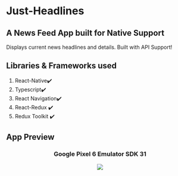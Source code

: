 # Just-Headlines

## A News Feed App built for Native Support 
Displays current news headlines and details. Built with API Support!

## Libraries & Frameworks used
<ol>
  <li>React-Native✔️</li>
  <li>Typescript✔️</li>
  <li>React Navigation✔️ </li>
  <li> React-Redux ✔️</li>
  <li> Redux Toolkit ✔️</li>
</ol>

## App Preview
<h3 align="center"> Google Pixel 6 Emulator SDK 31 </h3>
<p align="center"> 
  <img src="https://github.com/Vin-Xi/Just-Headlines/blob/main/ezgif-5-58e56905aa.gif">
</p>
